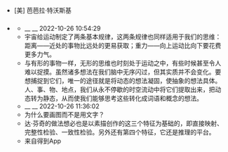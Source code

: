 - [美] 芭芭拉·特沃斯基
- ### 
    - __ __ 2022-10-26 10:54:29
    - 宇宙给运动制定了两条基本规律，这两条规律也同样适用于我们的思维：距离——近处的事物比远处的更易获取；重力——向上运动比向下要花费更多力气。
    - 与有形的事物一样，无形的思维也时刻处于运动之中，有些时候甚至令人难以捉摸。虽然诸多想法在我们脑中无序闪过，但其实质并不会变化。要想捕捉到它们，唯一的途径就是将动态的想法凝固，使抽象的想法具体。人、事、物、地点，我们从永不停歇的时空流动中将它们提取出来，把动态转为静态，从而使我们能够思考这些转化成词语和概念的想法。
    - __ __ 2022-10-26 11:36:02
    - 为什么要画图而不是用文字？
    - 达·芬奇的做法想必也是以素描创作的这三个特征为基础的，即直接映射、完整性检验、一致性检验。另外还有第四个特征，它还是推理的平台。
    - 来自得到App
